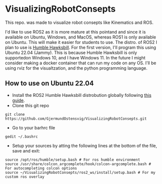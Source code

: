 # VisualizingRobotConsepts
This repo. was made to visualize robot consepts like Kinematics and ROS.

I'd like to use ROS2 as it is more mature at this pointand and since it is available on Ubuntu, Windows, and MacOS, whereas ROS1 is only available on Ubuntu.
This will make it easier for students to use.
The distro. of ROS2 I plan to use is [Humble Hawksbill](https://docs.ros.org/en/humble/index.html).
For the first version, I'll program this using Ubuntu 22.04 (Jammy). This is because Humble Hawksbill is only supportedon Windows 10, and I have Windows 11. In the future I might consider making a docker container that can run my code on any OS.
I'll be using rviz for the visualtzation, and the python programming language.

## How to use on Ubuntu 22.04 
- Install the ROS2 Humble Hawksbill distrobution globally following [this guide](https://docs.ros.org/en/humble/Installation/Ubuntu-Install-Debians.html). 
- Clone this git repo

`git clone https://github.com/GjermundOstensvig/VisualizingRobotConsepts.git`
- Go to your barhrc file

`gedit ~/.bashrc`
- Setup your sources by atting the following lines at the bottom of the file, save and exit:
```
source /opt/ros/humble/setup.bash # For ros humble environment
source /usr/share/colcon_argcomplete/hook/colcon-argcomplete.bash # For autocompleting colcon options
source ~/VisualizingRobotConsepts/ros2_ws/install/setup.bash # For my custom ros overlay
```
